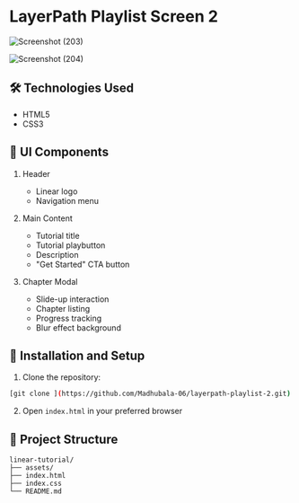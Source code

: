 
# LayerPath Playlist Screen 2

![Screenshot (203)](https://github.com/user-attachments/assets/5a746632-036d-40b2-a9cf-20ad0d0036fd)

![Screenshot (204)](https://github.com/user-attachments/assets/53324c22-9f16-4001-8f89-859e350a948f)

## 🛠️ Technologies Used

- HTML5
- CSS3

## 📱 UI Components

1. Header
   - Linear logo
   - Navigation menu
   
2. Main Content
   - Tutorial title
   - Tutorial playbutton
   - Description
   - "Get Started" CTA button

3. Chapter Modal
   - Slide-up interaction
   - Chapter listing
   - Progress tracking
   - Blur effect background

## 🚀 Installation and Setup

1. Clone the repository:
```bash
[git clone ](https://github.com/Madhubala-06/layerpath-playlist-2.git)
```

2. Open `index.html` in your preferred browser

## 📂 Project Structure

```
linear-tutorial/
├── assets/
├── index.html
├── index.css
└── README.md
```



